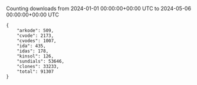 
Counting downloads from 2024-01-01 00:00:00+00:00 UTC to 2024-05-06 00:00:00+00:00 UTC

```
{
    "arkode": 509,
    "cvode": 2173,
    "cvodes": 1007,
    "ida": 435,
    "idas": 178,
    "kinsol": 126,
    "sundials": 53646,
    "clones": 33233,
    "total": 91307
}
```
